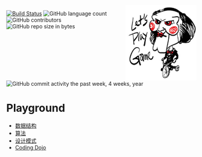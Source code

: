 <img align="right" height="200px" src="logo.jpg">

[![Build Status](https://travis-ci.org/pojozhang/playground.svg?branch=master)](https://travis-ci.org/pojozhang/playground) ![GitHub language count](https://img.shields.io/github/languages/count/pojozhang/playground.svg) ![GitHub contributors](https://img.shields.io/github/contributors/pojozhang/playground.svg) ![GitHub repo size in bytes](https://img.shields.io/github/repo-size/pojozhang/playground.svg) ![GitHub commit activity the past week, 4 weeks, year](https://img.shields.io/github/commit-activity/w/pojozhang/playground.svg)

# Playground 

- [数据结构](problems/structure/README.md)
- [算法](problems/algorithm/README.md)
- [设计模式](problems/design-pattern/README.md)
- [Coding Dojo](problems/dojo/README.md)
